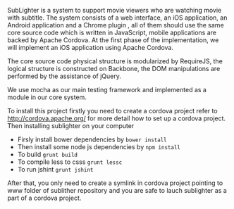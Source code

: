SubLighter is a system to support movie viewers who are watching movie with subtitle. The system consists of a web interface, an iOS application, an Android application and a Chrome plugin , all of them should use the same core source code which is written in JavaScript, mobile applications are backed by Apache Cordova. At the first phase of the implementation, we will implement an iOS  application using Apache Cordova. 

The core source code physical structure is modularized by RequireJS, the logical structure is constructed on Backbone, the DOM manipulations are performed by the assistance of jQuery. 

We use mocha as our main testing framework and implemented as a module in our core system. 

To install this project firstly you need to create a cordova project refer to http://cordova.apache.org/ for more detail how to set up a cordova project. Then installing  sublighter on your computer 

* Firsly install bower dependencies by `bower install`
* Then install some node js dependencies by `npm install` 
* To build `grunt build`
* To compile less to csss `grunt lessc`
* To run jshint `grunt jshint`

After that, you only need to create a symlink in cordova project pointing to www folder of sublither repository and you are safe to lauch sublighter as a part of a cordova project.
